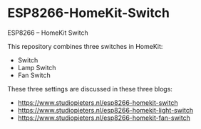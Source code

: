 # ESP8266-HomeKit-Switch
ESP8266 – HomeKit Switch

This repository combines three switches in HomeKit:

* Switch
* Lamp Switch
* Fan Switch

These three settings are discussed in these three blogs:

* https://www.studiopieters.nl/esp8266-homekit-switch
* https://www.studiopieters.nl/esp8266-homekit-light-switch
* https://www.studiopieters.nl/esp8266-homekit-fan-switch

